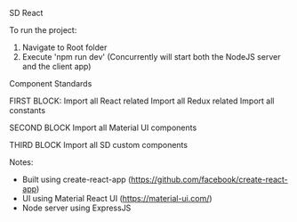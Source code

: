SD React

To run the project:

1. Navigate to Root folder
2. Execute 'npm run dev' (Concurrently will start both the NodeJS server and the client app)

Component Standards

FIRST BLOCK:
Import all React related
Import all Redux related
Import all constants

SECOND BLOCK
Import all Material UI components

THIRD BLOCK
Import all SD custom components

Notes:
- Built using create-react-app (https://github.com/facebook/create-react-app)
- UI using Material React UI (https://material-ui.com/)
- Node server using ExpressJS
